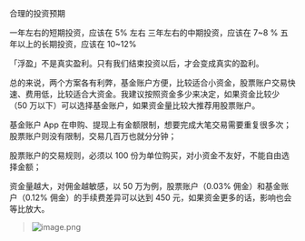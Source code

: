 合理的投资预期

一年左右的短期投资，应该在 5% 左右
三年左右的中期投资，应该在 7~8 %
五年以上的长期投资，应该在 10~12%


「浮盈」不是真实盈利。只有我们结束投资以后，才会变成真实的盈利。

总的来说，两个方案各有利弊，基金账户方便，比较适合小资金，股票账户交易快速、费用低，比较适合大资金。我建议按照资金多少来决定，如果资金比较少（50 万以下）可以选择基金账户，如果资金量比较大推荐用股票账户。

基金账户 App 在申购、提现上有金额限制，想要完成大笔交易需要重复很多次；股票账户则没有限制，交易几百万也就分分钟；

股票账户的交易规则，必须以 100 份为单位购买，对小资金不友好，不能自由选择金额；

资金量越大，对佣金越敏感，以 50 万为例，股票账户（0.03% 佣金）和基金账户（0.12% 佣金）的手续费差异可以达到 450 元，如果资金更多的话，影响也会等比放大。

> ![image.png](https://hexo-blog.pek3b.qingstor.com/hexo-blog/QQ20201114140817.png)



